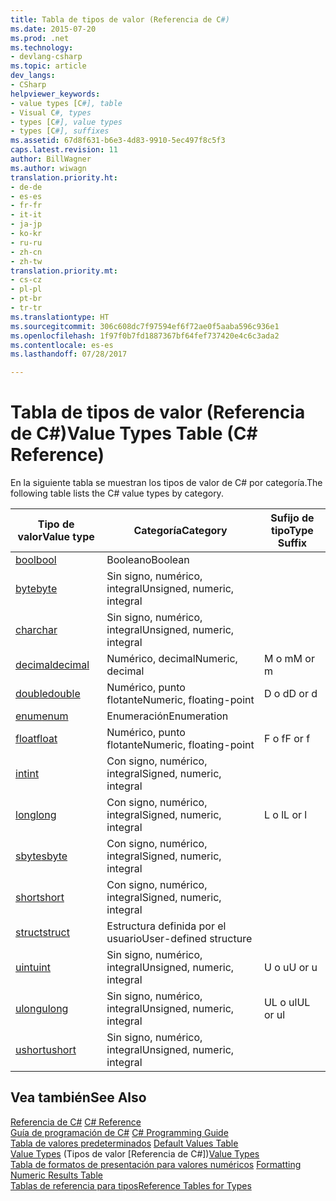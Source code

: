 ```yaml
---
title: Tabla de tipos de valor (Referencia de C#)
ms.date: 2015-07-20
ms.prod: .net
ms.technology:
- devlang-csharp
ms.topic: article
dev_langs:
- CSharp
helpviewer_keywords:
- value types [C#], table
- Visual C#, types
- types [C#], value types
- types [C#], suffixes
ms.assetid: 67d8f631-b6e3-4d83-9910-5ec497f8c5f3
caps.latest.revision: 11
author: BillWagner
ms.author: wiwagn
translation.priority.ht:
- de-de
- es-es
- fr-fr
- it-it
- ja-jp
- ko-kr
- ru-ru
- zh-cn
- zh-tw
translation.priority.mt:
- cs-cz
- pl-pl
- pt-br
- tr-tr
ms.translationtype: HT
ms.sourcegitcommit: 306c608dc7f97594ef6f72ae0f5aaba596c936e1
ms.openlocfilehash: 1f97f0b7fd1887367bf64fef737420e4c6c3ada2
ms.contentlocale: es-es
ms.lasthandoff: 07/28/2017

---
```

# <a name="value-types-table-c-reference"></a><span data-ttu-id="5b9fa-102">Tabla de tipos de valor (Referencia de C#)</span><span class="sxs-lookup"><span data-stu-id="5b9fa-102">Value Types Table (C# Reference)</span></span>
<span data-ttu-id="5b9fa-103">En la siguiente tabla se muestran los tipos de valor de C# por categoría.</span><span class="sxs-lookup"><span data-stu-id="5b9fa-103">The following table lists the C# value types by category.</span></span>  
  
|<span data-ttu-id="5b9fa-104">Tipo de valor</span><span class="sxs-lookup"><span data-stu-id="5b9fa-104">Value type</span></span>|<span data-ttu-id="5b9fa-105">Categoría</span><span class="sxs-lookup"><span data-stu-id="5b9fa-105">Category</span></span>|<span data-ttu-id="5b9fa-106">Sufijo de tipo</span><span class="sxs-lookup"><span data-stu-id="5b9fa-106">Type Suffix</span></span>|  
|----------------|--------------|-----------------|  
|[<span data-ttu-id="5b9fa-107">bool</span><span class="sxs-lookup"><span data-stu-id="5b9fa-107">bool</span></span>](../../../csharp/language-reference/keywords/bool.md)|<span data-ttu-id="5b9fa-108">Booleano</span><span class="sxs-lookup"><span data-stu-id="5b9fa-108">Boolean</span></span>||  
|[<span data-ttu-id="5b9fa-109">byte</span><span class="sxs-lookup"><span data-stu-id="5b9fa-109">byte</span></span>](../../../csharp/language-reference/keywords/byte.md)|<span data-ttu-id="5b9fa-110">Sin signo, numérico, integral</span><span class="sxs-lookup"><span data-stu-id="5b9fa-110">Unsigned, numeric, integral</span></span>||  
|[<span data-ttu-id="5b9fa-111">char</span><span class="sxs-lookup"><span data-stu-id="5b9fa-111">char</span></span>](../../../csharp/language-reference/keywords/char.md)|<span data-ttu-id="5b9fa-112">Sin signo, numérico, integral</span><span class="sxs-lookup"><span data-stu-id="5b9fa-112">Unsigned, numeric, integral</span></span>||  
|[<span data-ttu-id="5b9fa-113">decimal</span><span class="sxs-lookup"><span data-stu-id="5b9fa-113">decimal</span></span>](../../../csharp/language-reference/keywords/decimal.md)|<span data-ttu-id="5b9fa-114">Numérico, decimal</span><span class="sxs-lookup"><span data-stu-id="5b9fa-114">Numeric, decimal</span></span>|<span data-ttu-id="5b9fa-115">M o m</span><span class="sxs-lookup"><span data-stu-id="5b9fa-115">M or m</span></span>|  
|[<span data-ttu-id="5b9fa-116">double</span><span class="sxs-lookup"><span data-stu-id="5b9fa-116">double</span></span>](../../../csharp/language-reference/keywords/double.md)|<span data-ttu-id="5b9fa-117">Numérico, punto flotante</span><span class="sxs-lookup"><span data-stu-id="5b9fa-117">Numeric, floating-point</span></span>|<span data-ttu-id="5b9fa-118">D o d</span><span class="sxs-lookup"><span data-stu-id="5b9fa-118">D or d</span></span>|  
|[<span data-ttu-id="5b9fa-119">enum</span><span class="sxs-lookup"><span data-stu-id="5b9fa-119">enum</span></span>](../../../csharp/language-reference/keywords/enum.md)|<span data-ttu-id="5b9fa-120">Enumeración</span><span class="sxs-lookup"><span data-stu-id="5b9fa-120">Enumeration</span></span>||  
|[<span data-ttu-id="5b9fa-121">float</span><span class="sxs-lookup"><span data-stu-id="5b9fa-121">float</span></span>](../../../csharp/language-reference/keywords/float.md)|<span data-ttu-id="5b9fa-122">Numérico, punto flotante</span><span class="sxs-lookup"><span data-stu-id="5b9fa-122">Numeric, floating-point</span></span>|<span data-ttu-id="5b9fa-123">F o f</span><span class="sxs-lookup"><span data-stu-id="5b9fa-123">F or f</span></span>|  
|[<span data-ttu-id="5b9fa-124">int</span><span class="sxs-lookup"><span data-stu-id="5b9fa-124">int</span></span>](../../../csharp/language-reference/keywords/int.md)|<span data-ttu-id="5b9fa-125">Con signo, numérico, integral</span><span class="sxs-lookup"><span data-stu-id="5b9fa-125">Signed, numeric, integral</span></span>||  
|[<span data-ttu-id="5b9fa-126">long</span><span class="sxs-lookup"><span data-stu-id="5b9fa-126">long</span></span>](../../../csharp/language-reference/keywords/long.md)|<span data-ttu-id="5b9fa-127">Con signo, numérico, integral</span><span class="sxs-lookup"><span data-stu-id="5b9fa-127">Signed, numeric, integral</span></span>|<span data-ttu-id="5b9fa-128">L o l</span><span class="sxs-lookup"><span data-stu-id="5b9fa-128">L or l</span></span>|  
|[<span data-ttu-id="5b9fa-129">sbyte</span><span class="sxs-lookup"><span data-stu-id="5b9fa-129">sbyte</span></span>](../../../csharp/language-reference/keywords/sbyte.md)|<span data-ttu-id="5b9fa-130">Con signo, numérico, integral</span><span class="sxs-lookup"><span data-stu-id="5b9fa-130">Signed, numeric, integral</span></span>||  
|[<span data-ttu-id="5b9fa-131">short</span><span class="sxs-lookup"><span data-stu-id="5b9fa-131">short</span></span>](../../../csharp/language-reference/keywords/short.md)|<span data-ttu-id="5b9fa-132">Con signo, numérico, integral</span><span class="sxs-lookup"><span data-stu-id="5b9fa-132">Signed, numeric, integral</span></span>||  
|[<span data-ttu-id="5b9fa-133">struct</span><span class="sxs-lookup"><span data-stu-id="5b9fa-133">struct</span></span>](../../../csharp/language-reference/keywords/struct.md)|<span data-ttu-id="5b9fa-134">Estructura definida por el usuario</span><span class="sxs-lookup"><span data-stu-id="5b9fa-134">User-defined structure</span></span>||  
|[<span data-ttu-id="5b9fa-135">uint</span><span class="sxs-lookup"><span data-stu-id="5b9fa-135">uint</span></span>](../../../csharp/language-reference/keywords/uint.md)|<span data-ttu-id="5b9fa-136">Sin signo, numérico, integral</span><span class="sxs-lookup"><span data-stu-id="5b9fa-136">Unsigned, numeric, integral</span></span>|<span data-ttu-id="5b9fa-137">U o u</span><span class="sxs-lookup"><span data-stu-id="5b9fa-137">U or u</span></span>|  
|[<span data-ttu-id="5b9fa-138">ulong</span><span class="sxs-lookup"><span data-stu-id="5b9fa-138">ulong</span></span>](../../../csharp/language-reference/keywords/ulong.md)|<span data-ttu-id="5b9fa-139">Sin signo, numérico, integral</span><span class="sxs-lookup"><span data-stu-id="5b9fa-139">Unsigned, numeric, integral</span></span>|<span data-ttu-id="5b9fa-140">UL o ul</span><span class="sxs-lookup"><span data-stu-id="5b9fa-140">UL or ul</span></span>|  
|[<span data-ttu-id="5b9fa-141">ushort</span><span class="sxs-lookup"><span data-stu-id="5b9fa-141">ushort</span></span>](../../../csharp/language-reference/keywords/ushort.md)|<span data-ttu-id="5b9fa-142">Sin signo, numérico, integral</span><span class="sxs-lookup"><span data-stu-id="5b9fa-142">Unsigned, numeric, integral</span></span>||  
  
## <a name="see-also"></a><span data-ttu-id="5b9fa-143">Vea también</span><span class="sxs-lookup"><span data-stu-id="5b9fa-143">See Also</span></span>  
 <span data-ttu-id="5b9fa-144">[Referencia de C#](../../../csharp/language-reference/index.md) </span><span class="sxs-lookup"><span data-stu-id="5b9fa-144">[C# Reference](../../../csharp/language-reference/index.md) </span></span>  
 <span data-ttu-id="5b9fa-145">[Guía de programación de C#](../../../csharp/programming-guide/index.md) </span><span class="sxs-lookup"><span data-stu-id="5b9fa-145">[C# Programming Guide](../../../csharp/programming-guide/index.md) </span></span>  
 <span data-ttu-id="5b9fa-146">[Tabla de valores predeterminados](../../../csharp/language-reference/keywords/default-values-table.md) </span><span class="sxs-lookup"><span data-stu-id="5b9fa-146">[Default Values Table](../../../csharp/language-reference/keywords/default-values-table.md) </span></span>  
 <span data-ttu-id="5b9fa-147">[Value Types](../../../csharp/language-reference/keywords/value-types.md)  (Tipos de valor [Referencia de C#])</span><span class="sxs-lookup"><span data-stu-id="5b9fa-147">[Value Types](../../../csharp/language-reference/keywords/value-types.md) </span></span>  
 <span data-ttu-id="5b9fa-148">[Tabla de formatos de presentación para valores numéricos](../../../csharp/language-reference/keywords/formatting-numeric-results-table.md) </span><span class="sxs-lookup"><span data-stu-id="5b9fa-148">[Formatting Numeric Results Table](../../../csharp/language-reference/keywords/formatting-numeric-results-table.md) </span></span>  
 [<span data-ttu-id="5b9fa-149">Tablas de referencia para tipos</span><span class="sxs-lookup"><span data-stu-id="5b9fa-149">Reference Tables for Types</span></span>](../../../csharp/language-reference/keywords/reference-tables-for-types.md)

